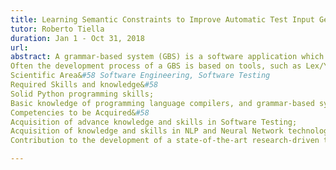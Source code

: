 ```yaml
---
title: Learning Semantic Constraints to Improve Automatic Test Input Generation for Grammar-based Systems
tutor: Roberto Tiella
duration: Jan 1 - Oct 31, 2018
url: 
abstract: A grammar-based system (GBS) is a software application which performs computations on a highly-structured textual input. Compilers and interpreters of programming languages, such as Java or C#, are well-known examples of GBSs but many other types of applications are actually GBSs: html browsers, postscript rendering engines, SQL interpreters, to cite a few. 
Often the development process of a GBS is based on tools, such as Lex/Yacc and Antlr, which generate code from an annotated Context Free Grammar (CFG). Thus it is reasonable to assume that a CFG describing an over-approximation of the input strings accepted by a GBS exists. Many techniques were developed to randomly sample such over-approximating language. One of the main open challenges in test input generation for GBSs is how to deal with the set of semantic constraints not captured by CFG rules. The aim of this research internship is to investigate how the application of NLP and machine learning techniques, e.g. neural networks, can improve state-of-the-art sentence generators based on CFG.
Scientific Area&#58 Software Engineering, Software Testing 
Required Skills and knowledge&#58 
Solid Python programming skills;
Basic knowledge of programming language compilers, and grammar-based system development tools, e.g. Antlr, Lex/Yacc, etc.
Competencies to be Acquired&#58
Acquisition of advance knowledge and skills in Software Testing;
Acquisition of knowledge and skills in NLP and Neural Network technologies;
Contribution to the development of a state-of-the-art research-driven tool.

---
```



